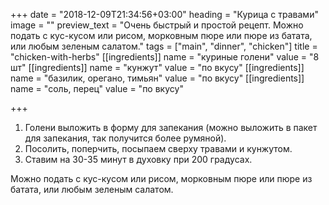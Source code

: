 +++
date = "2018-12-09T21:34:56+03:00"
heading = "Курица с травами"
image = ""
preview_text = "Очень быстрый и простой рецепт. Можно подать с кус-кусом или рисом, морковным пюре или пюре из батата, или любым зеленым салатом."
tags = ["main", "dinner", "chicken"]
title = "chicken-with-herbs"
[[ingredients]]
name = "куриные голени"
value = "8 шт"
[[ingredients]]
name = "кунжут"
value = "по вкусу"
[[ingredients]]
name = "базилик, орегано, тимьян"
value = "по вкусу"
[[ingredients]]
name = "соль, перец"
value = "по вкусу"

+++
1. Голени выложить в форму для запекания (можно выложить в пакет для запекания, так получится более румяной).
2. Посолить, поперчить, посыпаем сверху травами и кунжутом.
3. Ставим на 30-35 минут в духовку при 200 градусах.

Можно подать с кус-кусом или рисом, морковным пюре или пюре из батата, или любым зеленым салатом.